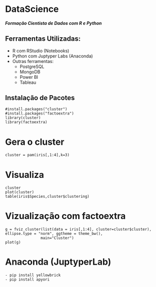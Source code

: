 # DataScience

##### Formação Cientista de Dados com R e Python #####


## Ferramentas Utilizadas:

- R com RStudio (Notebooks)
- Python com Juptyper Labs (Anaconda)
- Outras ferramentas:
  - PostgreSQL
  - MongoDB
  - Power BI
  - Tableau


## Instalação de Pacotes

```{r}
#install.packages("cluster")
#install.packages("factoextra")
library(cluster)
library(factoextra)
```
# Gera o cluster

```{r}
cluster = pam(iris[,1:4],k=3)
```
# Visualiza

```{r}
cluster
plot(cluster)
table(iris$Species,cluster$clustering)
```
# Vizualização com factoextra

```{r}
g = fviz_cluster(list(data = iris[,1:4], cluster=cluster$cluster), ellipse.type = "norm", ggtheme = theme_bw(),
                main="Cluster")
plot(g)
```

# Anaconda (JuptyperLab)

```
- pip install yellowbrick
- pip install apyori
```
